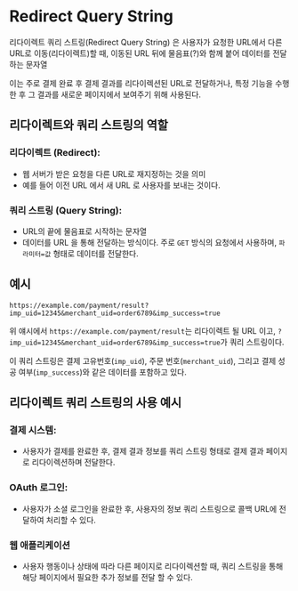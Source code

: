 # Redirect Query String

리다이렉트 쿼리 스트링(Redirect Query String) 은
사용자가 요청한 URL에서 다른 URL로 이동(리다이렉트)할 때, 이동된 URL 뒤에 물음표(?)와 함께 붙어 데이터를 전달하는 문자열

이는 주로 결제 완료 후 결제 결과를 리다이렉션된 URL로 전달하거나, 특정 기능을 수행한 후 그 결과를 새로운 페이지에서 보여주기 위해 사용된다.

## 리다이렉트와 쿼리 스트링의 역할

### 리다이렉트 (Redirect):

- 웹 서버가 받은 요청을 다른 URL로 재지정하는 것을 의미
- 예를 들어 이전 URL 에서 새 URL 로 사용자를 보내는 것이다.

### 쿼리 스트링 (Query String):

- URL의 끝에 물음표로 시작하는 문자열
- 데이터를 URL 을 통해 전달하는 방식이다. 주로 `GET` 방식의 요청에서 사용하며, `파라미터=값` 형태로 데이터를 전달한다.

## 예시

```
https://example.com/payment/result?imp_uid=12345&merchant_uid=order6789&imp_success=true
```

위 얘시에서 `https://example.com/payment/result`는 리다이렉트 될 URL 이고, `?imp_uid=12345&merchant_uid=order6789&imp_success=true`가 쿼리 스트링이다.

이 쿼리 스트링은 결제 고유번호(`imp_uid`), 주문 번호(`merchant_uid`), 그리고 결제 성공 여부(`imp_success`)와 같은 데이터를 포함하고 있다.

## 리다이렉트 쿼리 스트링의 사용 예시

### 결제 시스템:

- 사용자가 결제를 완료한 후, 결제 결과 정보를 쿼리 스트링 형태로 결제 결과 페이지로 리다이렉션하며 전달한다.

### OAuth 로그인:

- 사용자가 소셜 로그인을 완료한 후, 사용자의 정보 쿼리 스트링으로 콜백 URL에 전달하여 처리할 수 있다.

### 웹 애플리케이션

- 사용자 행동이나 상태에 따라 다른 페이지로 리다이렉션할 때, 쿼리 스트링을 통해 해당 페이지에서 필요한 추가 정보를 전달 할 수 있다.
